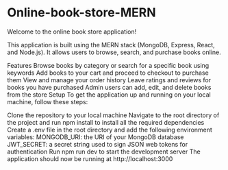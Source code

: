 # Online-book-store-MERN
Welcome to the online book store application!

This application is built using the MERN stack (MongoDB, Express, React, and Node.js). It allows users to browse, search, and purchase books online.

Features
Browse books by category or search for a specific book using keywords
Add books to your cart and proceed to checkout to purchase them
View and manage your order history
Leave ratings and reviews for books you have purchased
Admin users can add, edit, and delete books from the store
Setup
To get the application up and running on your local machine, follow these steps:

Clone the repository to your local machine
Navigate to the root directory of the project and run npm install to install all the required dependencies
Create a .env file in the root directory and add the following environment variables:
MONGODB_URI: the URI of your MongoDB database
JWT_SECRET: a secret string used to sign JSON web tokens for authentication
Run npm run dev to start the development server
The application should now be running at http://localhost:3000
